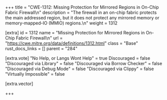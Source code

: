 +++
title = "CWE-1312: Missing Protection for Mirrored Regions in On-Chip Fabric Firewall\n"
description = "The firewall in an on-chip fabric protects the main addressed region, but it does not protect any mirrored memory or memory-mapped-IO (MMIO) regions.\n"
weight = 1312

[extra]
id = 1312
name = "Missing Protection for Mirrored Regions in On-Chip Fabric Firewall\n"
url = "https://cwe.mitre.org/data/definitions/1312.html"
class = "Base"
rust_docs_links = []
parent = "284"

[extra.vote]
"No Help, or Langs Wont Help" = true
Discouraged = false
"Discouraged via Library" = false
"Discouraged via Borrow Checker" = false
"Discouraged via Debug Mode" = false
"Discouraged via Clippy" = false
"Virtually Impossible" = false

[extra.vector]

+++